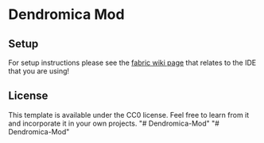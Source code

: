 # Dendromica Mod

## Setup

For setup instructions please see the [fabric wiki page](https://fabricmc.net/wiki/tutorial:setup) that relates to the IDE that you are using!

## License

This template is available under the CC0 license. Feel free to learn from it and incorporate it in your own projects.
"# Dendromica-Mod" 
"# Dendromica-Mod" 

